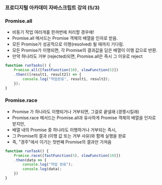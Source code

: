 ### 프로디지털 아카데미 자바스크립트 강의 (5/3)

### Promise.all
- 비동기 작업 여러개를 한꺼번에 처리할 경우에!
- Promise.all 메서드는 Promise 객체의 배열을 인자로 받음.
- 모든 Promise가 성공적으로 이행(resolved) 될 때까지 기다림.
- 모든 Promise가 이행되면, 각 Promise의 결과값을 담은 배열이 이행 값으로 반환.
- 만약 하나라도 거부 (rejected)되면, Promise.all은 즉시 그 이유로 reject
```jsx
function runTasks() {
    Promise.all([fastFunction(10), slowFunction(5)])
    .then(([result1, result2]) => {
        console.log("작업완료", result1, result2);
    });
}
```

### Promise.race
- Promise 가 하나라도 이행되거나 거부되면, 그걸로 끝낼래 (경쟁시킬래)
- Promise.race 메서드는 Promise.all과 유사하게 Promise 객체의 배열을 인자로 받지만,
- 배열 내의 Promise 중 하나라도 이행하거나 거부되는 즉시,
- 그 Promise의 결과 (이행 값 또는 거부 사유)와 함께 실행을 완료
- 즉, "경주"에서 이기는 첫번째 Promise의 결과만 가져옴
```jsx
function runTask() {
    Promise.race([fastFunction(5), slowFunction(10)])
    .then(data => {
        console.log("작업 완료");
        console.log(data);
    })
}

```